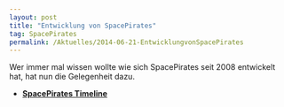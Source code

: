```yaml
---
layout: post
title: "Entwicklung von SpacePirates"
tag: SpacePirates
permalink: /Aktuelles/2014-06-21-EntwicklungvonSpacePirates
---
```


Wer immer mal wissen wollte wie sich SpacePirates seit 2008 entwickelt hat, hat nun die Gelegenheit dazu.

- **[SpacePirates Timeline](https://spacepirates.jcgames.de/Weltraum/Historie)**

